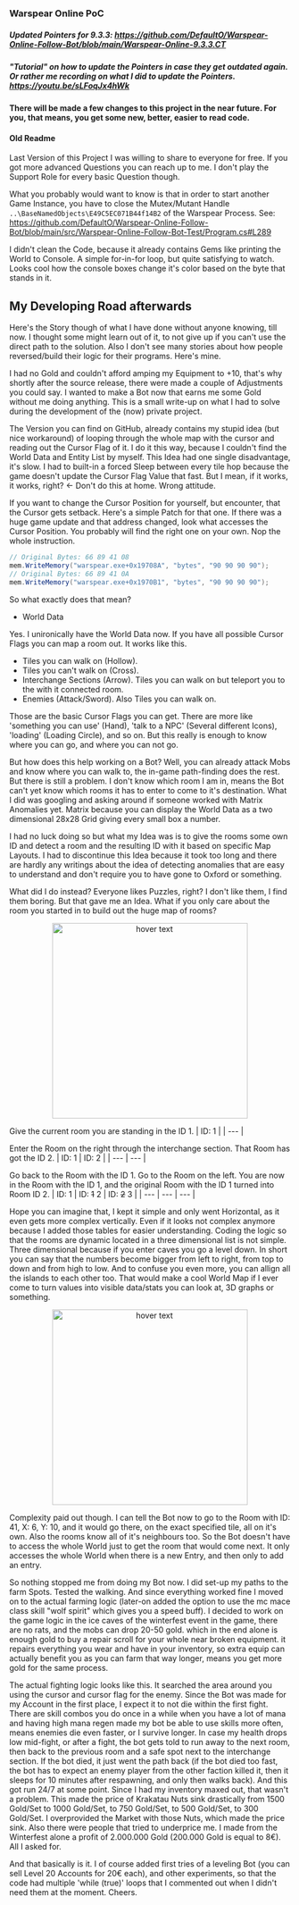 ### Warspear Online PoC
##### Updated Pointers for 9.3.3: https://github.com/DefaultO/Warspear-Online-Follow-Bot/blob/main/Warspear-Online-9.3.3.CT
##### "Tutorial" on how to update the Pointers in case they get outdated again. Or rather me recording on what I did to update the Pointers. https://youtu.be/sLFoqJx4hWk

**There will be made a few changes to this project in the near future. For you, that means, you get some new, better, easier to read code.**

#### Old Readme
Last Version of this Project I was willing to share to everyone for free. If you got more advanced Questions you can reach up to me. I don't play the Support Role for every basic Question though.

What you probably would want to know is that in order to start another Game Instance, you have to close the Mutex/Mutant Handle ``..\BaseNamedObjects\E49C5EC071B44f14B2`` of the Warspear Process. See: https://github.com/DefaultO/Warspear-Online-Follow-Bot/blob/main/src/Warspear-Online-Follow-Bot-Test/Program.cs#L289

I didn't clean the Code, because it already contains Gems like printing the World to Console. A simple for-in-for loop, but quite satisfying to watch. Looks cool how the console boxes change it's color based on the byte that stands in it.

## My Developing Road afterwards
Here's the Story though of what I have done without anyone knowing, till now. I thought some might learn out of it, to not give up if you can't use the direct path to the solution. Also I don't see many stories about how people reversed/build their logic for their programs. Here's mine.

I had no Gold and couldn't afford amping my Equipment to +10, that's why shortly after the source release, there were made a couple of Adjustments you could say. I wanted to make a Bot now that earns me some Gold without me doing anything. This is a small write-up on what I had to solve during the development of the (now) private project.

The Version you can find on GitHub, already contains my stupid idea (but nice workaround) of looping through the whole map with the cursor and reading out the Cursor Flag of it. I do it this way, because I couldn't find the World Data and Entity List by myself. This Idea had one single disadvantage, it's slow. I had to built-in a forced Sleep between every tile hop because the game doesn't update the Cursor Flag Value that fast. But I mean, if it works, it works, right? <- Don't do this at home. Wrong attitude.

If you want to change the Cursor Position for yourself, but encounter, that the Cursor gets setback. Here's a simple Patch for that one. If there was a huge game update and that address changed, look what accesses the Cursor Position. You probably will find the right one on your own. Nop the whole instruction.
```csharp
// Original Bytes: 66 89 41 08
mem.WriteMemory("warspear.exe+0x19708A", "bytes", "90 90 90 90");
// Original Bytes: 66 89 41 0A
mem.WriteMemory("warspear.exe+0x1970B1", "bytes", "90 90 90 90");
```

So what exactly does that mean?
- World Data

Yes. I unironically have the World Data now. If you have all possible Cursor Flags you can map a room out. It works like this.
- Tiles you can walk on (Hollow).
- Tiles you can't walk on (Cross).
- Interchange Sections (Arrow). Tiles you can walk on but teleport you to the with it connected room.
- Enemies (Attack/Sword). Also Tiles you can walk on.

Those are the basic Cursor Flags you can get. There are more like 'something you can use' (Hand), 'talk to a NPC' (Several different Icons), 'loading' (Loading Circle), and so on. But this really is enough to know where you can go, and where you can not go.

But how does this help working on a Bot? Well, you can already attack Mobs and know where you can walk to, the in-game path-finding does the rest. But there is still a problem. I don't know which room I am in, means the Bot can't yet know which rooms it has to enter to come to it's destination. What I did was googling and asking around if someone worked with Matrix Anomalies yet. Matrix because you can display the World Data as a two dimensional 28x28 Grid giving every small box a number.

I had no luck doing so but what my Idea was is to give the rooms some own ID and detect a room and the resulting ID with it based on specific Map Layouts. I had to discontinue this Idea because it took too long and there are hardly any writings about the idea of detecting anomalies that are easy to understand and don't require you to have gone to Oxford or something.

What did I do instead? Everyone likes Puzzles, right? I don't like them, I find them boring. But that gave me an Idea. What if you only care about the room you started in to build out the huge map of rooms?

<p align="center">
  <img src="https://i.pinimg.com/originals/bf/54/9a/bf549a0cd4c7f2a062167dfa1209b081.gif" width="350" title="hover text">
</p>

Give the current room you are standing in the ID 1.
| ID: 1    |
| ---      |

Enter the Room on the right through the interchange section. That Room has got the ID 2.
| ID: 1    | ID: 2    |
| ---        | ---          |

Go back to the Room with the ID 1. Go to the Room on the left. You are now in the Room with the ID 1, and the original Room with the ID 1 turned into Room ID 2.
| ID: 1    | ID: ~~1~~ 2   | ID: ~~2~~ 3   |
| ---        | ---          | ---          |

Hope you can imagine that, I kept it simple and only went Horizontal, as it even gets more complex vertically. Even if it looks not complex anymore because I added those tables for easier understanding. Coding the logic so that the rooms are dynamic located in a three dimensional list is not simple. Three dimensional because if you enter caves you go a level down. In short you can say that the numbers become bigger from left to right, from top to down and from high to low. And to confuse you even more, you can allign all the islands to each other too. That would make a cool World Map if I ever come to turn values into visible data/stats you can look at, 3D graphs or something.

<p align="center">
  <img src="https://cdn.dribbble.com/users/846207/screenshots/5645189/isometric_cube_animation.gif" width="350" title="hover text">
</p>

Complexity paid out though. I can tell the Bot now to go to the Room with ID: 41, X: 6, Y: 10, and it would go there, on the exact specified tile, all on it's own. Also the rooms know all of it's neighbours too. So the Bot doesn't have to access the whole World just to get the room that would come next. It only accesses the whole World when there is a new Entry, and then only to add an entry.

So nothing stopped me from doing my Bot now. I did set-up my paths to the farm Spots. Tested the walking. And since everything worked fine I moved on to the actual farming logic (later-on added the option to use the mc mace class skill "wolf spirit" which gives you a speed buff). I decided to work on the game logic in the ice caves of the winterfest event in the game, there are no rats, and the mobs can drop 20-50 gold. which in the end alone is enough gold to buy a repair scroll for your whole near broken equipment. it repairs everything you wear and have in your inventory, so extra equip can actually benefit you as you can farm that way longer, means you get more gold for the same process.

The actual fighting logic looks like this. It searched the area around you using the cursor and cursor flag for the enemy. Since the Bot was made for my Account in the first place, I expect it to not die within the first fight. There are skill combos you do once in a while when you have a lot of mana and having high mana regen made my bot be able to use skills more often, means enemies die even faster, or I survive longer. In case my health drops low mid-fight, or after a fight, the bot gets told to run away to the next room, then back to the previous room and a safe spot next to the interchange section. If the bot died, it just went the path back (if the bot died too fast, the bot has to expect an enemy player from the other faction killed it, then it sleeps for 10 minutes after respawning, and only then walks back). And this got run 24/7 at some point. Since I had my inventory maxed out, that wasn't a problem. This made the price of Krakatau Nuts sink drastically from 1500 Gold/Set to 1000 Gold/Set, to 750 Gold/Set, to 500 Gold/Set, to 300 Gold/Set. I overprovided the Market with those Nuts, which made the price sink. Also there were people that tried to underprice me. I made from the Winterfest alone a profit of 2.000.000 Gold (200.000 Gold is equal to 8€). All I asked for.

And that basically is it. I of course added first tries of a leveling Bot (you can sell Level 20 Accounts for 20€ each), and other experiments, so that the code had multiple 'while (true)' loops that I commented out when I didn't need them at the moment. Cheers.

